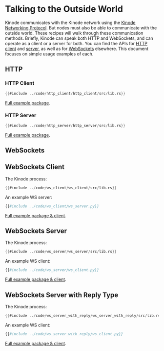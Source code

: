# Talking to the Outside World

Kinode communicates with the Kinode network using the [Kinode Networking Protocol](../networking_protocol.md).
But nodes must also be able to communicate with the outside world.
These recipes will walk through these communication methods.
Briefly, Kinode can speak both HTTP and WebSockets, and can operate as a client or a server for both.
You can find the APIs for [HTTP client](../apis/http_client.md) and [server](../apis/http_server.md), as well as for [WebSockets](../apis/websocket.md) elsewhere.
This document focuses on simple usage examples of each.

## HTTP

### HTTP Client

```rust
{{#include ../code/http_client/http_client/src/lib.rs}}
```

[Full example package](https://github.com/kinode-dao/kinode-book/tree/main/src/code/http_client).

### HTTP Server

```rust
{{#include ../code/http_server/http_server/src/lib.rs}}
```

[Full example package](https://github.com/kinode-dao/kinode-book/tree/main/src/code/http_server).

## WebSockets

## WebSockets Client

The Kinode process:
```rust
{{#include ../code/ws_client/ws_client/src/lib.rs}}
```

An example WS server:
```python
{{#include ../code/ws_client/ws_server.py}}
```

[Full example package & client](https://github.com/kinode-dao/kinode-book/tree/main/src/code/ws_client).

## WebSockets Server

The Kinode process:
```rust
{{#include ../code/ws_server/ws_server/src/lib.rs}}
```

An example WS client:
```python
{{#include ../code/ws_server/ws_client.py}}
```

[Full example package & client](https://github.com/kinode-dao/kinode-book/tree/main/src/code/ws_server).

## WebSockets Server with Reply Type

The Kinode process:
```rust
{{#include ../code/ws_server_with_reply/ws_server_with_reply/src/lib.rs}}
```

An example WS client:
```python
{{#include ../code/ws_server_with_reply/ws_client.py}}
```

[Full example package & client](https://github.com/kinode-dao/kinode-book/tree/main/src/code/ws_server_with_reply).
